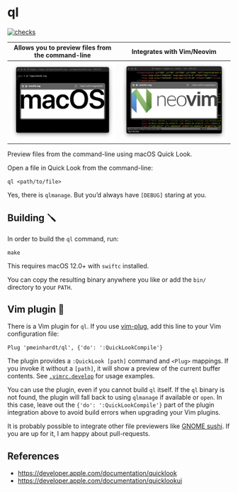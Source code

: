 # ql

[![checks](https://github.com/pmeinhardt/ql/actions/workflows/checks.yml/badge.svg)](https://github.com/pmeinhardt/ql/actions/workflows/checks.yml)

| Allows you to preview files from the command-line | Integrates with Vim/Neovim         |
| ------------------------------------------------- | ---------------------------------- |
| ![](./media/screenshot-macos.png)                 | ![](./media/screenshot-neovim.png) |

Preview files from the command-line using macOS Quick Look.

Open a file in Quick Look from the command-line:

```shell
ql <path/to/file>
```

Yes, there is `qlmanage`. But you’d always have `[DEBUG]` staring at you.

## Building 🪛

In order to build the `ql` command, run:

```shell
make
```

This requires macOS 12.0+ with `swiftc` installed.

You can copy the resulting binary anywhere you like or add the `bin/` directory to your `PATH`.

## Vim plugin 🔩

There is a Vim plugin for `ql`. If you use [vim-plug](https://github.com/junegunn/vim-plug), add this line to your Vim configuration file:

```vim
Plug 'pmeinhardt/ql', {'do': ':QuickLookCompile'}
```

The plugin provides a `:QuickLook [path]` command and `<Plug>` mappings. If you invoke it without a `[path]`, it will show a preview of the current buffer contents. See [`.vimrc.develop`](./.vimrc.develop) for usage examples.

You can use the plugin, even if you cannot build `ql` itself. If the `ql` binary is not found, the plugin will fall back to using `qlmanage` if available or `open`. In this case, leave out the `{'do': ':QuickLookCompile'}` part of the plugin integration above to avoid build errors when upgrading your Vim plugins.

It is probably possible to integrate other file previewers like [GNOME sushi](https://gitlab.gnome.org/GNOME/sushi). If you are up for it, I am happy about pull-requests.

## References

- https://developer.apple.com/documentation/quicklook
- https://developer.apple.com/documentation/quicklookui

